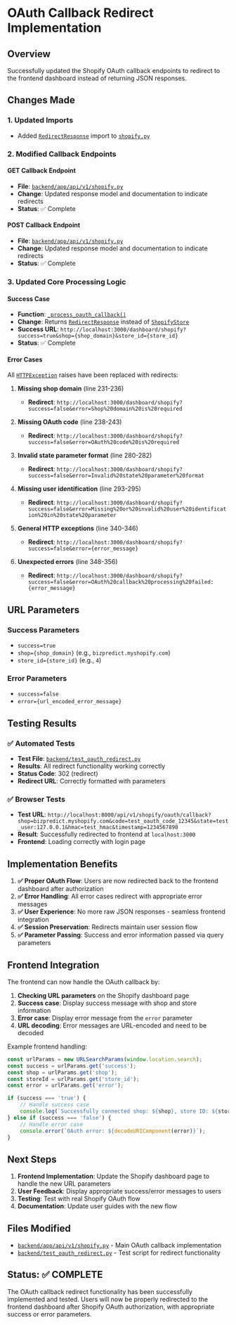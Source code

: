 # OAuth Callback Redirect Implementation

## Overview
Successfully updated the Shopify OAuth callback endpoints to redirect to the frontend dashboard instead of returning JSON responses.

## Changes Made

### 1. Updated Imports
- Added [`RedirectResponse`](backend/app/api/v1/shopify.py:9) import to [`shopify.py`](backend/app/api/v1/shopify.py)

### 2. Modified Callback Endpoints

#### GET Callback Endpoint
- **File**: [`backend/app/api/v1/shopify.py`](backend/app/api/v1/shopify.py:143-176)
- **Change**: Updated response model and documentation to indicate redirects
- **Status**: ✅ Complete

#### POST Callback Endpoint  
- **File**: [`backend/app/api/v1/shopify.py`](backend/app/api/v1/shopify.py:179-198)
- **Change**: Updated response model and documentation to indicate redirects
- **Status**: ✅ Complete

### 3. Updated Core Processing Logic

#### Success Case
- **Function**: [`_process_oauth_callback()`](backend/app/api/v1/shopify.py:200-358)
- **Change**: Returns [`RedirectResponse`](backend/app/api/v1/shopify.py:203) instead of [`ShopifyStore`](backend/app/models/shopify.py:20)
- **Success URL**: `http://localhost:3000/dashboard/shopify?success=true&shop={shop_domain}&store_id={store_id}`
- **Status**: ✅ Complete

#### Error Cases
All [`HTTPException`](backend/app/api/v1/shopify.py) raises have been replaced with redirects:

1. **Missing shop domain** (line 231-236)
   - **Redirect**: `http://localhost:3000/dashboard/shopify?success=false&error=Shop%20domain%20is%20required`

2. **Missing OAuth code** (line 238-243)
   - **Redirect**: `http://localhost:3000/dashboard/shopify?success=false&error=OAuth%20code%20is%20required`

3. **Invalid state parameter format** (line 280-282)
   - **Redirect**: `http://localhost:3000/dashboard/shopify?success=false&error=Invalid%20state%20parameter%20format`

4. **Missing user identification** (line 293-295)
   - **Redirect**: `http://localhost:3000/dashboard/shopify?success=false&error=Missing%20or%20invalid%20user%20identification%20in%20state%20parameter`

5. **General HTTP exceptions** (line 340-346)
   - **Redirect**: `http://localhost:3000/dashboard/shopify?success=false&error={error_message}`

6. **Unexpected errors** (line 348-356)
   - **Redirect**: `http://localhost:3000/dashboard/shopify?success=false&error=OAuth%20callback%20processing%20failed:{error_message}`

## URL Parameters

### Success Parameters
- `success=true`
- `shop={shop_domain}` (e.g., `bizpredict.myshopify.com`)
- `store_id={store_id}` (e.g., `4`)

### Error Parameters
- `success=false`
- `error={url_encoded_error_message}`

## Testing Results

### ✅ Automated Tests
- **Test File**: [`backend/test_oauth_redirect.py`](backend/test_oauth_redirect.py)
- **Results**: All redirect functionality working correctly
- **Status Code**: 302 (redirect)
- **Redirect URL**: Correctly formatted with parameters

### ✅ Browser Tests
- **Test URL**: `http://localhost:8000/api/v1/shopify/oauth/callback?shop=bizpredict.myshopify.com&code=test_oauth_code_12345&state=test_user:127.0.0.1&hmac=test_hmac&timestamp=1234567890`
- **Result**: Successfully redirected to frontend at `localhost:3000`
- **Frontend**: Loading correctly with login page

## Implementation Benefits

1. **✅ Proper OAuth Flow**: Users are now redirected back to the frontend dashboard after authorization
2. **✅ Error Handling**: All error cases redirect with appropriate error messages
3. **✅ User Experience**: No more raw JSON responses - seamless frontend integration
4. **✅ Session Preservation**: Redirects maintain user session flow
5. **✅ Parameter Passing**: Success and error information passed via query parameters

## Frontend Integration

The frontend can now handle the OAuth callback by:

1. **Checking URL parameters** on the Shopify dashboard page
2. **Success case**: Display success message with shop and store information
3. **Error case**: Display error message from the `error` parameter
4. **URL decoding**: Error messages are URL-encoded and need to be decoded

Example frontend handling:
```javascript
const urlParams = new URLSearchParams(window.location.search);
const success = urlParams.get('success');
const shop = urlParams.get('shop');
const storeId = urlParams.get('store_id');
const error = urlParams.get('error');

if (success === 'true') {
    // Handle success case
    console.log(`Successfully connected shop: ${shop}, store ID: ${storeId}`);
} else if (success === 'false') {
    // Handle error case
    console.error(`OAuth error: ${decodeURIComponent(error)}`);
}
```

## Next Steps

1. **Frontend Implementation**: Update the Shopify dashboard page to handle the new URL parameters
2. **User Feedback**: Display appropriate success/error messages to users
3. **Testing**: Test with real Shopify OAuth flow
4. **Documentation**: Update user guides with the new flow

## Files Modified

- [`backend/app/api/v1/shopify.py`](backend/app/api/v1/shopify.py) - Main OAuth callback implementation
- [`backend/test_oauth_redirect.py`](backend/test_oauth_redirect.py) - Test script for redirect functionality

## Status: ✅ COMPLETE

The OAuth callback redirect functionality has been successfully implemented and tested. Users will now be properly redirected to the frontend dashboard after Shopify OAuth authorization, with appropriate success or error parameters.